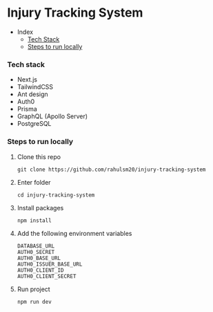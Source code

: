 # Injury Tracking System

- Index 
  - [Tech Stack](#tech-stack)
  - [Steps to run locally](#steps-to-run-locally)

### Tech stack 
- Next.js
- TailwindCSS
- Ant design
- Auth0
- Prisma
- GraphQL (Apollo Server)
- PostgreSQL

### Steps to run locally 
1. Clone this repo 
    ```
    git clone https://github.com/rahulsm20/injury-tracking-system
    ```
2. Enter folder
    ```
    cd injury-tracking-system
    ```
3. Install packages
    ```
    npm install 
    ```
4. Add the following environment variables
    ```
    DATABASE_URL 
    AUTH0_SECRET 
    AUTH0_BASE_URL
    AUTH0_ISSUER_BASE_URL
    AUTH0_CLIENT_ID
    AUTH0_CLIENT_SECRET
    ```
5. Run project
   ```
   npm run dev
   ```
